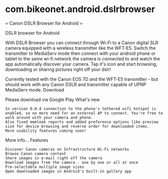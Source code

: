 # com.bikeonet.android.dslrbrowser
= Canon DSLR Browser for Android =

DSLR browser for Android

With DSLR Browser you can connect through Wi-Fi to a Canon digital SLR camera equipped with a wireless transmitter like the WFT-E5. Switch the transmitter to MediaServ mode then connect with your android phone or tablet to the same wi-fi network the camera is connected to and watch the app automatically discover your camera. Tap it's icon and start browsing, downloading or sharing pictures right off your dslr!

Currently tested with the Canon EOS 7D and the WFT-E5 transmitter - but should work with any Canon DSLR and transmitter capable of UPNP MediaServ mode.
Download

Please download via Google Play
What's new

    In version 0.0.4 connection to the phone's tethered wifi hotspot is enabled, so no more need for an external AP to connect. You're free to walk around with your camera and phone.
    Also fixed memleak reports and added preference options like preview size for device browsing and reverse order for downloaded items.
    More usability features coming soon!

More info...
Features

    Discover Canon cameras on Infrastructure Wi-Fi networks
    Browse Canon camera content
    Share images in e-mail right off the camera
    Download images from the camera - one by one or all at once
    Pre-selectable multiple image sizes
    Open downloaded images in Android's built-in gallery app
